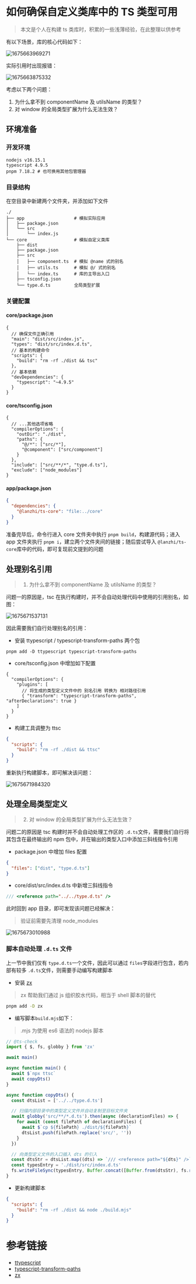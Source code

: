 # 如何确保自定义类库中的 TS 类型可用

> 本文是个人在构建 ts 类库时，积累的一些浅薄经验，在此整理以供参考

有以下场景，库的核心代码如下：

![1675663969271](image/README/1675663969271.png)

实际引用时出现报错：

![1675663875332](image/README/1675663875332.png)

考虑以下两个问题：

1. 为什么拿不到 componentName 及 utilsName 的类型？
2. 对 window 的全局类型扩展为什么无法生效？

## 环境准备

### 开发环境

```text
nodejs v16.15.1
typescript 4.9.5
pnpm 7.18.2 # 也可换用其他包管理器
```

### 目录结构

在空目录中新建两个文件夹，并添加如下文件

```text
./
├── app                   # 模拟实际应用
│   ├── package.json
│   └── src
│       └── index.js
└── core                  # 模拟自定义类库
    ├── dist
    ├── package.json
    ├── src
    │   ├── component.ts  # 模拟 @name 式的别名
    │   ├── utils.ts      # 模拟 @/ 式的别名
    │   └── index.ts      # 库的主导出入口
    ├── tsconfig.json
    └── type.d.ts         全局类型扩展
```

### 关键配置

#### core/package.json

```jsonc
{
  // 确保文件正确引用
  "main": "dist/src/index.js",
  "types": "dist/src/index.d.ts",
  // 基本的构建命令
  "scripts": {
    "build": "rm -rf ./dist && tsc"
  },
  // 基本依赖
  "devDependencies": {
    "typescript": "~4.9.5"
  }
}
```

#### core/tsconfig.json

```jsonc
{
  // ...其他选项省略
  "compilerOptions": {
    "outDir": "./dist",
    "paths": {
      "@/*": ["src/*"],
      "@component": ["src/component"]
    }
  },
  "include": ["src/**/*", "type.d.ts"],
  "exclude": ["node_modules"]
}
```

#### app/package.json

```json
{
  "dependencies": {
    "@lanzhi/ts-core": "file:../core"
  }
}
```

准备完毕后，命令行进入 core 文件夹中执行 `pnpm build`，构建源代码；进入 app 文件夹执行 `pnpm i`，建立两个文件夹间的链接；随后尝试导入 `@lanzhi/ts-core`库中的代码，即可复现前文提到的问题

## 处理别名引用

> 1. 为什么拿不到 componentName 及 utilsName 的类型？

问题一的原因是，tsc 在执行构建时，并不会自动处理代码中使用的引用别名，如图：

![1675671537131](image/README/1675671537131.png)

因此需要我们自行处理别名的引用：

- 安装 ttypescript / typescript-transform-paths 两个包

```
pnpm add -D ttypescript typescript-transform-paths
```

- core/tsconfig.json 中增加如下配置

```jsonc
{
  "compilerOptions": {
    "plugins": [
      // 将生成的类型定义文件中的 别名引用 转换为 相对路径引用
      { "transform": "typescript-transform-paths", "afterDeclarations": true }
    ]
  }
}
```

- 构建工具调整为 ttsc

```json
{
  "scripts": {
    "build": "rm -rf ./dist && ttsc"
  }
}
```

重新执行构建脚本，即可解决该问题：

![1675671984320](image/README/1675671984320.png)

## 处理全局类型定义

> 2. 对 window 的全局类型扩展为什么无法生效？

问题二的原因是 tsc 构建时并不会自动处理工作区的 `.d.ts`文件，需要我们自行将其包含在最终输出的 npm 包中，并在输出的类型入口中添加三斜线指令引用

- package.json 中增加 files 配置

```json
{
  "files": ["dist", "type.d.ts"]
}
```

- core/dist/src/index.d.ts 中新增三斜线指令

```typescript
/// <reference path="../../type.d.ts" />
```

此时回到 app 目录，即可发现该问题已经解决：

> 验证前需要先清理 node_modules

![1675673010988](image/README/1675673010988.png)

### 脚本自动处理 `.d.ts` 文件

上一节中我们仅有 `type.d.ts`一个文件，因此可以通过 `files`字段进行包含，若内部有较多 `.d.ts`文件，则需要手动编写构建脚本

- 安装 [zx](https://github.com/google/zx)

> zx 帮助我们通过 js 组织胶水代码，相当于 shell 脚本的替代

```bash
pnpm add -D zx
```

- 编写脚本`build.mjs`如下：

> .mjs 为使用 es6 语法的 nodejs 脚本

```js
// @ts-check
import { $, fs, globby } from 'zx'

await main()

async function main() {
  await $`npx ttsc`
  await copyDts()
}

async function copyDts() {
  const dtsList = ['../../type.d.ts']

  // 扫描内部目录中的类型定义文件并自动复制至目标文件夹
  await globby('src/**/*.d.ts').then(async (declarationFiles) => {
    for await (const filePath of declarationFiles) {
      await $`cp ${filePath} ./dist/${filePath}`
      dtsList.push(filePath.replace('src/', ''))
    }
  })

  // 向类型定义文件的入口插入 dts 的引入
  const dtsStr = dtsList.map((dts) => `/// <reference path="${dts}" />`).join('\n') + '\n\n'
  const typesEntry = './dist/src/index.d.ts'
  fs.writeFileSync(typesEntry, Buffer.concat([Buffer.from(dtsStr), fs.readFileSync(typesEntry)]))
}
```

- 更新构建脚本

```json
{
  "scripts": {
    "build": "rm -rf ./dist && node ./build.mjs"
  }
}
```

# 参考链接

- [ttypescript](https://github.com/cevek/ttypescript/tree/master/packages/ttypescript)
- [typescript-transform-paths](https://github.com/LeDDGroup/typescript-transform-paths)
- [zx](https://github.com/google/zx)